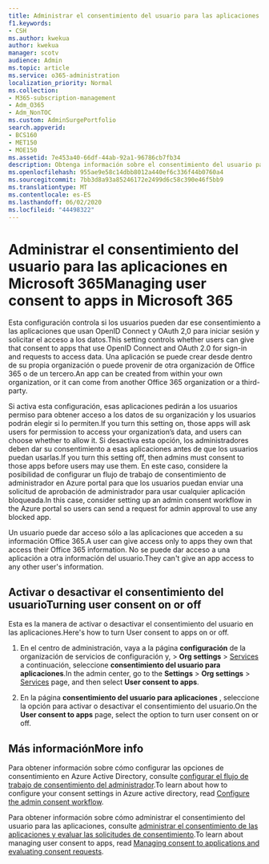 ```yaml
---
title: Administrar el consentimiento del usuario para las aplicaciones en Microsoft 365
f1.keywords:
- CSH
ms.author: kwekua
author: kwekua
manager: scotv
audience: Admin
ms.topic: article
ms.service: o365-administration
localization_priority: Normal
ms.collection:
- M365-subscription-management
- Adm_O365
- Adm_NonTOC
ms.custom: AdminSurgePortfolio
search.appverid:
- BCS160
- MET150
- MOE150
ms.assetid: 7e453a40-66df-44ab-92a1-96786cb7fb34
description: Obtenga información sobre el consentimiento del usuario para las aplicaciones y cómo activarlas para permitir que las aplicaciones de terceros obtengan acceso a la información de Microsoft 365 de los usuarios.
ms.openlocfilehash: 955ae9e58c14dbb8012a440ef6c336f44b0760a4
ms.sourcegitcommit: 7bb3d8a93a85246172e2499d6c58c390e46f5bb9
ms.translationtype: MT
ms.contentlocale: es-ES
ms.lasthandoff: 06/02/2020
ms.locfileid: "44498322"
---
```

# <a name="managing-user-consent-to-apps-in-microsoft-365"></a><span data-ttu-id="73175-103">Administrar el consentimiento del usuario para las aplicaciones en Microsoft 365</span><span class="sxs-lookup"><span data-stu-id="73175-103">Managing user consent to apps in Microsoft 365</span></span>

<span data-ttu-id="73175-104">Esta configuración controla si los usuarios pueden dar ese consentimiento a las aplicaciones que usan OpenID Connect y OAuth 2,0 para iniciar sesión y solicitar el acceso a los datos.</span><span class="sxs-lookup"><span data-stu-id="73175-104">This setting controls whether users can give that consent to apps that use OpenID Connect and OAuth 2.0 for sign-in and requests to access data.</span></span> <span data-ttu-id="73175-105">Una aplicación se puede crear desde dentro de su propia organización o puede provenir de otra organización de Office 365 o de un tercero.</span><span class="sxs-lookup"><span data-stu-id="73175-105">An app can be created from within your own organization, or it can come from another Office 365 organization or a third-party.</span></span>

<span data-ttu-id="73175-106">Si activa esta configuración, esas aplicaciones pedirán a los usuarios permiso para obtener acceso a los datos de su organización y los usuarios podrán elegir si lo permiten.</span><span class="sxs-lookup"><span data-stu-id="73175-106">If you turn this setting on, those apps will ask users for permission to access your organization’s data, and users can choose whether to allow it.</span></span> <span data-ttu-id="73175-107">Si desactiva esta opción, los administradores deben dar su consentimiento a esas aplicaciones antes de que los usuarios puedan usarlas.</span><span class="sxs-lookup"><span data-stu-id="73175-107">If you turn this setting off, then admins must consent to those apps before users may use them.</span></span> <span data-ttu-id="73175-108">En este caso, considere la posibilidad de configurar un flujo de trabajo de consentimiento de administrador en Azure portal para que los usuarios puedan enviar una solicitud de aprobación de administrador para usar cualquier aplicación bloqueada.</span><span class="sxs-lookup"><span data-stu-id="73175-108">In this case, consider setting up an admin consent workflow in the Azure portal so users can send a request for admin approval to use any blocked app.</span></span>

<span data-ttu-id="73175-109">Un usuario puede dar acceso sólo a las aplicaciones que acceden a su información Office 365.</span><span class="sxs-lookup"><span data-stu-id="73175-109">A user can give access only to apps they own that access their Office 365 information.</span></span> <span data-ttu-id="73175-110">No se puede dar acceso a una aplicación a otra información del usuario.</span><span class="sxs-lookup"><span data-stu-id="73175-110">They can't give an app access to any other user's information.</span></span>

## <a name="turning-user-consent-on-or-off"></a><span data-ttu-id="73175-111">Activar o desactivar el consentimiento del usuario</span><span class="sxs-lookup"><span data-stu-id="73175-111">Turning user consent on or off</span></span>
<span data-ttu-id="73175-112"><a name="__toc379982114"> </a></span><span class="sxs-lookup"><span data-stu-id="73175-112"><a name="__toc379982114"> </a></span></span>

<span data-ttu-id="73175-113">Esta es la manera de activar o desactivar el consentimiento del usuario en las aplicaciones.</span><span class="sxs-lookup"><span data-stu-id="73175-113">Here's how to turn User consent to apps on or off.</span></span>

1. <span data-ttu-id="73175-114">En el centro de administración, vaya a la página **configuración** de la organización de servicios de configuración y, \> **Org settings**  >  [Services](https://go.microsoft.com/fwlink/p/?linkid=2053743) a continuación, seleccione **consentimiento del usuario para aplicaciones**.</span><span class="sxs-lookup"><span data-stu-id="73175-114">In the admin center, go to the **Settings** \> **Org settings** > [Services](https://go.microsoft.com/fwlink/p/?linkid=2053743) page, and then select **User consent to apps**.</span></span>

2. <span data-ttu-id="73175-115">En la página **consentimiento del usuario para aplicaciones** , seleccione la opción para activar o desactivar el consentimiento del usuario.</span><span class="sxs-lookup"><span data-stu-id="73175-115">On the **User consent to apps** page, select the option to turn user consent on or off.</span></span>

## <a name="more-info"></a><span data-ttu-id="73175-116">Más información</span><span class="sxs-lookup"><span data-stu-id="73175-116">More info</span></span>
<span data-ttu-id="73175-117"><a name="__toc379982114"> </a></span><span class="sxs-lookup"><span data-stu-id="73175-117"><a name="__toc379982114"> </a></span></span>

<span data-ttu-id="73175-118">Para obtener información sobre cómo configurar las opciones de consentimiento en Azure Active Directory, consulte [configurar el flujo de trabajo de consentimiento del administrador](https://docs.microsoft.com/azure/active-directory/manage-apps/configure-admin-consent-workflow).</span><span class="sxs-lookup"><span data-stu-id="73175-118">To learn about how to configure your consent settings in Azure active directory, read [Configure the admin consent workflow](https://docs.microsoft.com/azure/active-directory/manage-apps/configure-admin-consent-workflow).</span></span>

<span data-ttu-id="73175-119">Para obtener información sobre cómo administrar el consentimiento del usuario para las aplicaciones, consulte [administrar el consentimiento de las aplicaciones y evaluar las solicitudes de consentimiento](https://docs.microsoft.com/azure/active-directory/manage-apps/manage-consent-requests).</span><span class="sxs-lookup"><span data-stu-id="73175-119">To learn about managing user consent to apps, read [Managing consent to applications and evaluating consent requests](https://docs.microsoft.com/azure/active-directory/manage-apps/manage-consent-requests).</span></span>